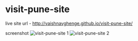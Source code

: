 # visit-pune-site
live site url - http://vaishnavghenge.github.io/visit-pune-site/

screenshot
![visit-pune-site 1](https://user-images.githubusercontent.com/62459983/179394834-ab6e32bb-b58b-4f5c-a119-30a37018656e.PNG)
![visit-pune-site 2](https://user-images.githubusercontent.com/62459983/179394836-12f9d69b-d221-4ef1-89cb-1d211b685462.PNG)
